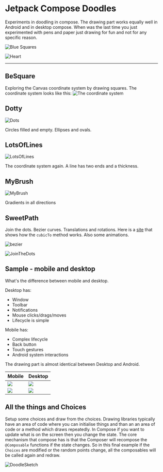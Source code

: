 # Jetpack Compose Doodles

Experiments in doodling in compose. The drawing part works equally well in Android and in desktop compose.
When was the last time you just experimented with pens and paper just drawing for fun and not for any specific reason.

![Blue Squares](images/BeSquare.jpg)

![Heart](images/Heart.jpg)

***

## BeSquare

Exploring the Canvas coordinate system by drawing squares. The coordinate system looks like this:
![The coordinate system](images/coordinates.jpg)

## Dotty

![Dots](images/Dotty.jpg)

Circles filled and empty. Ellipses and ovals.

## LotsOfLines

![LotsOfLines](images/LotsOfLines.jpg)

The coordinate system again. A line has two ends and a thickness.

## MyBrush

![MyBrush](images/MyBrushes.jpg)

Gradients in all directions

## SweetPath

Join the dots. Bezier curves. Translations and rotations. Here is a [site](http://blogs.sitepointstatic.com/examples/tech/canvas-curves/bezier-curve.html)
that shows how the `cubicTo` method works. Also some animations.

![bezier](images/bezier.jpg)

![JoinTheDots](images/JoinTheDots.jpg)

## Sample - mobile and desktop

What's the difference between mobile and desktop.

Desktop has:

- Window
- Toolbar
- Notifications
- Mouse clicks/drags/moves
- Lifecycle is simple

Mobile has:

- Complex lifecycle
- Back button
- Touch gestures
- Android system interactions

The drawing part is almost identical between Desktop and Android.

| Mobile                             | Desktop                                             |
|------------------------------------|-----------------------------------------------------|
| ![](images/sadhearts_mobile.png)   | ![](images/sadhearts_desktop.png)  |
| ![](images/happyhearts_mobile.png) | ![](images/happyhearts_desktop.png) |


## All the things and Choices

Setup some choices and draw from the choices. Drawing libraries typically have an area of code where you can initialise things and than an an area of code or a method which draws repeatedly. In Compose if you want to update what is on the screen then you change the state. The core mechanism that compose has is that the Composer will recompose the `@Composable` functions if the state changes. So in this final example if the `Choices` are modified or the random points change, all the composables will be called again and redraw.

![DoodleSketch](images/DoodleSketch.png)